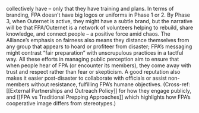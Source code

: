 collectively have – only that they have training and plans. In terms of branding, FPA doesn’t have big logos or uniforms in Phase 1 or 2. By Phase 3, when Outernet is active, they might have a subtle brand, but the narrative will be that FPA/Outernet is a network of volunteers helping to rebuild, share knowledge, and connect people – a positive force amid chaos. The Alliance’s emphasis on fairness also means they distance themselves from any group that appears to hoard or profiteer from disaster; FPA’s messaging might contrast “fair preparation” with unscrupulous practices in a tactful way. All these efforts in managing public perception aim to ensure that when people hear of FPA (or encounter its members), they come away with trust and respect rather than fear or skepticism. A good reputation also makes it easier post-disaster to collaborate with officials or assist non-members without resistance, fulfilling FPA’s humane objectives. (Cross-ref: [[External Partnerships and Outreach Policy]] for how they engage publicly, and [[FPA vs Traditional Prepping Approaches]] which highlights how FPA’s cooperative image differs from stereotypes.)
